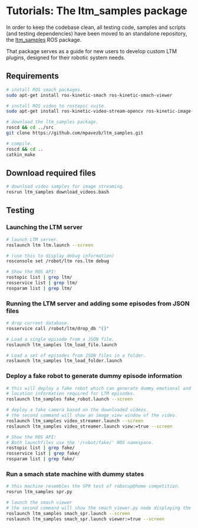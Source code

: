 # Tutorials: The ltm_samples package

In order to keep the codebase clean, all testing code, samples and scripts (and testing dependencies) have been moved to an standalone repository, the [ltm_samples](https://github.com/mpavezb/ltm_samples) ROS package.

That package serves as a guide for new users to develop custom LTM plugins, designed for their robotic system needs.


## Requirements

```bash
# install ROS smach packages.
sudo apt-get install ros-kinetic-smach ros-kinetic-smach-viewer

# install ROS video to rostopic suite.
sudo apt-get install ros-kinetic-video-stream-opencv ros-kinetic-image-view

# download the ltm_samples package.
roscd && cd ../src
git clone https://github.com/mpavezb/ltm_samples.git

# compile.
roscd && cd ..
catkin_make
```


## Download required files

```bash
# download video samples for image streaming.
rosrun ltm_samples download_videos.bash
```


## Testing

### Launching the LTM server

```bash
# launch LTM server.
roslaunch ltm ltm.launch --screen

# (use this to display debug information)
rosconsole set /robot/ltm ros.ltm debug

# Show the ROS API:
rostopic list | grep ltm/
rosservice list | grep ltm/
rosparam list | grep ltm/
```

### Running the LTM server and adding some episodes from JSON files

```bash
# drop current database.
rosservice call /robot/ltm/drop_db "{}"

# Load a single episode from a JSON file.
roslaunch ltm_samples ltm_load_file.launch

# Load a set of episodes from JSON files in a folder.
roslaunch ltm_samples ltm_load_folder.launch
```

### Deploy a fake robot to generate dummy episode information

```bash
# this will deploy a fake robot which can generate dummy emotional and
# location information required for LTM episodes.
roslaunch ltm_samples fake_robot.launch --screen

# deploy a fake camera based on the downloaded videos.
# the second command will show an image_view window of the video. 
roslaunch ltm_samples video_streamer.launch --screen
roslaunch ltm_samples video_streamer.launch view:=true --screen

# Show the ROS API:
# Both launchfiles use the '/robot/fake/' ROS namespace.
rostopic list | grep fake/
rosservice list | grep fake/
rosparam list | grep fake/

```

### Run a smach state machine with dummy states

```bash
# this machine resembles the SPR test of robocup@home competition.
rosrun ltm_samples spr.py

# launch the smach viewer
# the second command will show the smach_viewer.py node displaying the machine states.
roslaunch ltm_samples smach_spr.launch --screen
roslaunch ltm_samples smach_spr.launch viewer:=true --screen
```
